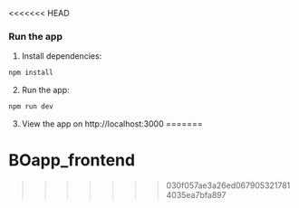 <<<<<<< HEAD

### Run the app

1. Install dependencies:

```bash
npm install
```

2. Run the app:

```bash
npm run dev
```

3.  View the app on http://localhost:3000
=======
# BOapp_frontend
>>>>>>> 030f057ae3a26ed0679053217814035ea7bfa897
